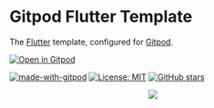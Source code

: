 # Gitpod Flutter Template

The [Flutter](https://flutter.dev) template, configured for [Gitpod](https://www.gitpod.io).

[![Open in Gitpod](https://gitpod.io/button/open-in-gitpod.svg)](https://gitpod.io/#https://github.com/minmoong/gitpod-flutter-template)

[![made-with-gitpod](https://img.shields.io/badge/Made%20with-Gitpod-1f425f.svg)](https://www.gitpod.io)
[![License: MIT](https://img.shields.io/badge/License-MIT-1f425f.svg)](https://github.com/minmoong/gitpod-flutter-template/blob/main/LICENSE)
[![GitHub stars](https://img.shields.io/github/stars/minmoong/gitpod-flutter-template?style=social&label=Star)](https://github.com/minmoong/gitpod-flutter-template)

<p align="center">
  <img src="https://user-images.githubusercontent.com/62737839/205447619-f7e9702c-86f5-4834-9ced-11137d95fc86.png">
</p>
